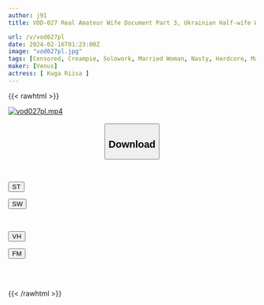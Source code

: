```yaml
---
author: j91
title: VOD-027 Real Amateur Wife Document Part 3, Ukrainian Half-wife With Model-class Beautiful Breasts Has Bukkake Creampie Sex For The First Time In Her Life Riisa Kuga

url: /v/vod027pl
date: 2024-02-16T01:23:00Z
image: "vod027pl.jpg"
tags: [Censored, Creampie, Solowork, Married Woman, Nasty, Hardcore, Mature Woman, Promiscuity	]
maker: [Venus]
actress: [ Kuga Riisa ]
---
```



{{< rawhtml >}}

<div class="video" data-videoid="OxeaG4V0LQHZpkL">
    <a href="javascript:;">
        <img src="/v/vod027pl/vod027pl.jpg" width="WIDTH" height="HEIGHT" alt="vod027pl.mp4" loading="lazy">
    </a>
</div>

<script type="text/javascript" src="https://j91.asia/asset/on-demand-st.js"></script>

<br>
  <link rel="stylesheet" href="https://j91.asia/asset/bs5.css">
  
  <center>
  <button class="btn btn-primary" type="button" data-bs-toggle="collapse" data-bs-target=".multi-collapse" aria-expanded="false" aria-controls="multiCollapseExample1 multiCollapseExample2"><h2>Download</h2></button></center>
</p>
<div class="row">
  <div class="col">
    <div class="collapse multi-collapse" id="multiCollapseExample1">
      <div class="card card-body">
	      	      <br>
<div class="buttons">  
<p><a href="https://streamtape.to/v/OxeaG4V0LQHZpkL" target="_blank"><button class="btn-hover color-3"><i class="fa fa-download"></i> ST</button></a></p>
<p><a href="https://cdnwish.com/dx8l6dmi1syi" target="_blank"><button class="btn-hover color-2"><i class="fa fa-download"></i> SW</button></a></p></div>
    </div>
  </div>
</div>
  <div class="col">
    <div class="collapse multi-collapse" id="multiCollapseExample2">
      <div class="card card-body">
	      <br>
<div class="buttons">
<p><a href="javascript:;" target="_blank"><button class="btn-hover color-9"><i class="fa fa-download"></i> VH</button></a></p>
<p><a href="javascript:;"><button class="btn-hover color-8"><i class="fa fa-download"></i> FM</button></a></p></div>
<br><br>
      </div>
    </div>
  </div>
</div>

{{< /rawhtml >}}